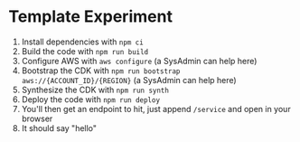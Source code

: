 # Template Experiment

1. Install dependencies with `npm ci`
1. Build the code with `npm run build`
1. Configure AWS with `aws configure` (a SysAdmin can help here)
1. Bootstrap the CDK with `npm run bootstrap aws://{ACCOUNT_ID}/{REGION}` (a SysAdmin can help here)
1. Synthesize the CDK with `npm run synth`
1. Deploy the code with `npm run deploy`
1. You'll then get an endpoint to hit, just append `/service` and open in your browser
1. It should say "hello"
